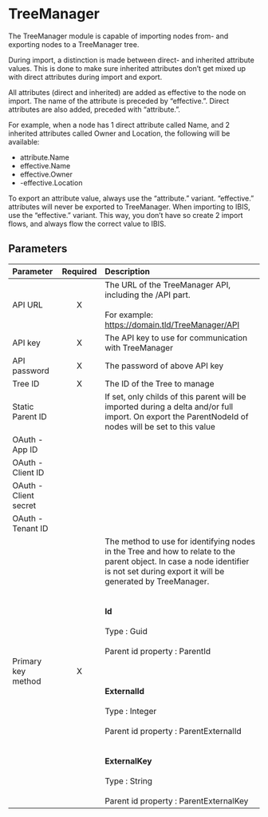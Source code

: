 # TreeManager

The TreeManager module is capable of importing nodes from- and exporting
nodes to a TreeManager tree.

During import, a distinction is made between direct- and inherited
attribute values. This is done to make sure inherited attributes don’t
get mixed up with direct attributes during import and export.

All attributes (direct and inherited) are added as effective to the node
on import. The name of the attribute is preceded by “effective.”. Direct
attributes are also added, preceded with “attribute.”.

For example, when a node has 1 direct attribute called Name, and 2
inherited attributes called Owner and Location, the following will be
available:

-   attribute.Name
-   effective.Name
-   effective.Owner
-   -effective.Location

To export an attribute value, always use the “attribute.” variant.
“effective.” attributes will never be exported to TreeManager. When
importing to IBIS, use the “effective.” variant. This way, you don’t
have so create 2 import flows, and always flow the correct value to
IBIS.

## Parameters

|       Parameter       | Required |                                                                                                                                                                                                                                                                   Description                                                                                                                                                                                                                                                                  |
|:---------------------|:--------:|:----------------------------------------------------------------------------------------------------------------------------------------------------------------------------------------------------------------------------------------------------------------------------------------------------------------------------------------------------------------------------------------------------------------------------------------------------------------------------------------------------------------------------------------------|
|        API URL        |     X    |                                                                                                                                                                                                                The URL of the TreeManager API, including the /API part.<br> <br>For example: https://domain.tld/TreeManager/API                                                                                                                                                                                                                |
|        API key        |     X    |                                                                                                                                                                                                                                              The API key to use for communication with TreeManager                                                                                                                                                                                                                                             |
|      API password     |     X    |                                                                                                                                                                                                                                                          The password of above API key                                                                                                                                                                                                                                                         |
|        Tree ID        |     X    |                                                                                                                                                                                                                                                          The ID of the Tree to manage                                                                                                                                                                                                                                                          |
|    Static Parent ID   |          |                                                                                                                                                                                              If set, only childs of this parent will be imported during a delta and/or full import. On export the ParentNodeId of nodes will be set to this value                                                                                                                                                                                              |
|     OAuth - App ID    |          |                                                                                                                                                                                                                                                                                                                                                                                                                                                                                                                                                |
|   OAuth - Client ID   |          |                                                                                                                                                                                                                                                                                                                                                                                                                                                                                                                                                |
| OAuth - Client secret |          |                                                                                                                                                                                                                                                                                                                                                                                                                                                                                                                                                |
|   OAuth - Tenant ID   |          |                                                                                                                                                                                                                                                                                                                                                                                                                                                                                                                                                |
|   Primary key method  |     X    | The method to use for identifying nodes in the Tree and how to relate to the parent object. In case a node identifier is not set during export it will be generated by TreeManager.<br> <br> <br>**Id**<br> <br>Type                         : Guid<br> <br>Parent id property   : ParentId<br>  <br> <br> <br>**ExternalId**<br> <br>Type                         : Integer<br> <br>Parent id property   : ParentExternalId <br> <br> <br>**ExternalKey**<br> <br>Type                         : String<br> <br>Parent id property   : ParentExternalKey  |
